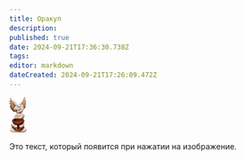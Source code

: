 ```yaml
---
title: Оракул
description: 
published: true
date: 2024-09-21T17:36:30.738Z
tags: 
editor: markdown
dateCreated: 2024-09-21T17:26:09.472Z
---
```


<div class="container">
    <img class="img1" src="/guides/the_oracle.png" alt="The Oracle" id="oracleImage">
    <div class="text-box" id="textBox">
        <p>Это текст, который появится при нажатии на изображение.</p>
    </div>
</div>